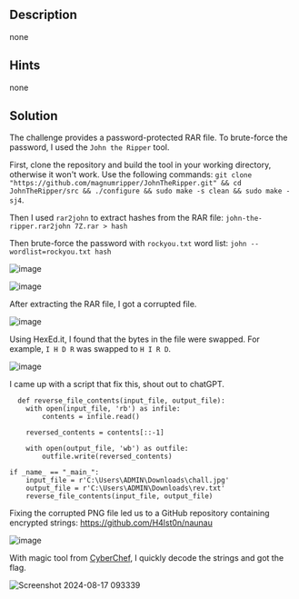 ## Description
none
## Hints 
none
## Solution
The challenge provides a password-protected RAR file. To brute-force the password, I used the `John the Ripper` tool.

First, clone the repository and build the tool in your working directory, otherwise it won't work. 
Use the following commands: `git clone "https://github.com/magnumripper/JohnTheRipper.git" && cd JohnTheRipper/src && ./configure && sudo make -s clean && sudo make -sj4`. 

Then I used `rar2john` to extract hashes from the RAR file: `john-the-ripper.rar2john 7Z.rar > hash`

Then brute-force the password with `rockyou.txt` word list: `john --wordlist=rockyou.txt hash`

![image](https://github.com/user-attachments/assets/24f3ddd5-8365-4ee4-ad9f-86132af9a68b)

![image](https://github.com/user-attachments/assets/493ed1d5-47d7-474c-a67f-95997c2b3c79)

After extracting the RAR file, I got a corrupted file.

![image](https://github.com/user-attachments/assets/390660b2-cf6a-4088-bae7-fe3531c51d7e)

Using HexEd.it, I found that the bytes in the file were swapped. For example, `I H D R` was swapped to `H I R D`.

![image](https://github.com/user-attachments/assets/006335ba-ab1e-4d15-a098-deb1adc45e68)

I came up with a script that fix this, shout out to chatGPT.

```
  def reverse_file_contents(input_file, output_file):
    with open(input_file, 'rb') as infile: 
        contents = infile.read()
    
    reversed_contents = contents[::-1] 
    
    with open(output_file, 'wb') as outfile: 
        outfile.write(reversed_contents)

if _name_ == "_main_":
    input_file = r'C:\Users\ADMIN\Downloads\chall.jpg'  
    output_file = r'C:\Users\ADMIN\Downloads\rev.txt'  
    reverse_file_contents(input_file, output_file)
```
Fixing the corrupted PNG file led us to a GitHub repository containing encrypted strings: https://github.com/H4lst0n/naunau

![image](https://github.com/user-attachments/assets/4216342c-3790-4639-ba91-daf98d031688)

With magic tool from [CyberChef](https://gchq.github.io/CyberChef/), I quickly decode the strings and got the flag.

![Screenshot 2024-08-17 093339](https://github.com/user-attachments/assets/21eab28f-1491-440f-8100-c8e9ef4f502b)
